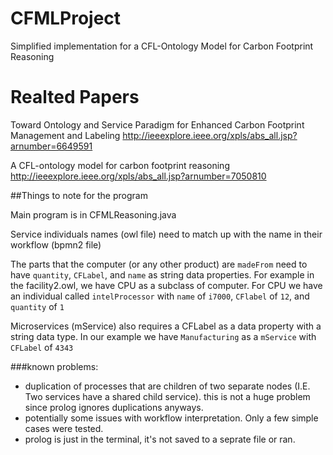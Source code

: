 # CFMLProject
Simplified implementation for a CFL-Ontology Model for Carbon Footprint Reasoning

# Realted Papers
Toward Ontology and Service Paradigm for Enhanced Carbon Footprint Management and Labeling
  http://ieeexplore.ieee.org/xpls/abs_all.jsp?arnumber=6649591
  
A CFL-ontology model for carbon footprint reasoning
  http://ieeexplore.ieee.org/xpls/abs_all.jsp?arnumber=7050810

##Things to note for the program

Main program is in CFMLReasoning.java

Service individuals names (owl file) need to match up with the name in their workflow (bpmn2 file)

The parts that the computer (or any other product) are `madeFrom` need to have `quantity`, `CFLabel`, and `name` as string data properties.
For example in the facility2.owl, we have CPU as a subclass of computer. For CPU we have an individual called `intelProcessor` with `name` of `i7000`, `CFlabel` of `12`, and `quantity` of `1`

Microservices (mService) also requires a CFLabel as a data property with a string data type.
In our example we have `Manufacturing` as a `mService` with `CFLabel` of `4343`


###known problems:
- duplication of processes that are children of two separate nodes (I.E. Two services have a shared child service). this is not a huge problem since prolog ignores duplications anyways.
- potentially some issues with workflow interpretation. Only a few simple cases were tested.
- prolog is just in the terminal, it's not saved to a seprate file or ran.
